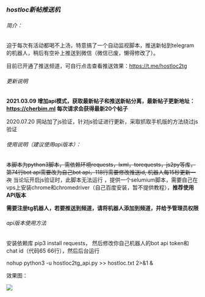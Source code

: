 ### ***hostloc新帖推送机***

###### 简介：

迫于每次有活动都喝不上汤，特意搞了一个自动监视脚本，推送新帖到telegram的机器人，稍后有空补上推送到微信（微信已废，懒得修改了）。

目前已开通了推送频道，可自行点击查看推送效果：https://t.me/hostloc2tg

###### 更新说明

**2021.03.09 增加api模式，获取最新帖子和推送新帖分离，最新帖子更新地址：https://cherbim.ml 每次请求会获得最新20个帖子**

2020.07.20 网站加了js验证，针对js验证进行更新，采取抓取手机版的方法绕过js验证

###### 使用说明（建议使用api版本）：

~~本脚本为python3脚本，需依赖环境requests，lxml，torequests，js2py等库，第74行bot api需要改为自己bot api，118行需要修改推送id, 机器人每15秒更新一次~~ 当论坛开启js验证时，此脚本无法运行
，提供一个selumium脚本，需要自己在vps上安装chrome和chromedriver（自己百度安装，暂不提供教程），**推荐使用API版本**

**需要注册tg机器人，若要推送到频道，请将机器人添加到频道，并给予管理员权限**

###### api版本使用方法

安装依赖库 pip3 install requests， 然后修改你自己机器人的bot api token和chat id（代码65 66行），然后后台运行

nohup python3 -u hostloc2tg_api.py >> hostloc.txt 2>&1 &





效果图：

![](https://s1.ax1x.com/2020/07/20/UfQihF.png)


